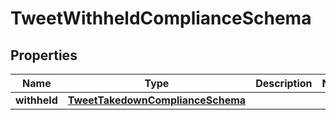 

# TweetWithheldComplianceSchema


## Properties

| Name | Type | Description | Notes |
|------------ | ------------- | ------------- | -------------|
|**withheld** | [**TweetTakedownComplianceSchema**](TweetTakedownComplianceSchema.md) |  |  |



